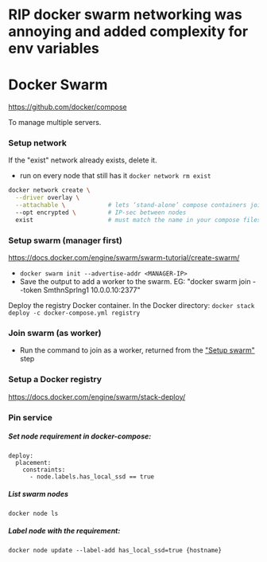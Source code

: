 # RIP docker swarm networking was annoying and added complexity for env variables
# Docker Swarm
https://github.com/docker/compose

To manage multiple servers.

### Setup network
If the "exist" network already exists, delete it.
- run on every node that still has it
`docker network rm exist`
```bash
docker network create \
  --driver overlay \
  --attachable \            # lets ‘stand-alone’ compose containers join, too
  --opt encrypted \         # IP-sec between nodes
  exist                     # must match the name in your compose files
```

### Setup swarm (manager first)
https://docs.docker.com/engine/swarm/swarm-tutorial/create-swarm/
- `docker swarm init --advertise-addr <MANAGER-IP>`
- Save the output to add a worker to the swarm. EG: "docker swarm join --token SmthnSprlng1 10.0.0.10:2377"

Deploy the registry Docker container. In the Docker directory:
`docker stack deploy -c docker-compose.yml registry`

### Join swarm (as worker)
- Run the command to join as a worker, returned from the ["Setup swarm"](./README.md#setup-swarm) step

### Setup a Docker registry
https://docs.docker.com/engine/swarm/stack-deploy/

### Pin service
##### Set node requirement in docker-compose:
```
deploy:
  placement:
    constraints:
      - node.labels.has_local_ssd == true
```

##### List swarm nodes
`docker node ls`

##### Label node with the requirement:
`docker node update --label-add has_local_ssd=true {hostname}`
